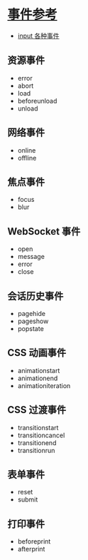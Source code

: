 # [事件参考](https://developer.mozilla.org/zh-CN/docs/Web/Events)  
- [input 各种事件](https://blog.csdn.net/weixin_41655541/article/details/89850349)  

## 资源事件
- error  
- abort  
- load  
- beforeunload  
- unload  

## 网络事件
- online  
- offline  

## 焦点事件  
- focus  
- blur  

## WebSocket 事件
- open  
- message  
- error  
- close  

## 会话历史事件
- pagehide  
- pageshow  
- popstate  

## CSS 动画事件
- animationstart  
- animationend  
- animationiteration  

## CSS 过渡事件
- transitionstart  
- transitioncancel  
- transitionend  
- transitionrun  

## 表单事件  
- reset  
- submit  

## 打印事件  
- beforeprint  
- afterprint  

## 
